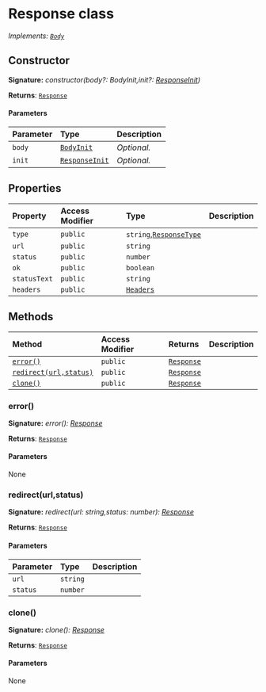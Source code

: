 # Response class

_Implements: [`Body`](../whatwg-fetch/body.md)_






## Constructor


**Signature:** _constructor(body?: BodyInit,init?: [ResponseInit](../whatwg-fetch/responseinit.md))_

**Returns**: [`Response`](../whatwg-fetch/response.md)



#### Parameters


| Parameter	   | Type    | Description |
|:-------------|:---------------|:------------|
| `body`    | [`BodyInit`](..//whatwg-fetch.md#types) | _Optional._ |
| `init`    | [`ResponseInit`](../whatwg-fetch/responseinit.md) | _Optional._ |


## Properties

| Property	   | Access Modifier | Type	| Description|
|:-------------|:----|:-------|:-----------|
|`type`     | `public` | `string`,[`ResponseType`](../whatwg-fetch/responsetype.md) |  |
|`url`     | `public` | `string` |  |
|`status`     | `public` | `number` |  |
|`ok`     | `public` | `boolean` |  |
|`statusText`     | `public` | `string` |  |
|`headers`     | `public` | [`Headers`](../whatwg-fetch/headers.md) |  |




## Methods

| Method	   | Access Modifier | Returns	| Description|
|:-------------|:----|:-------|:-----------|
|[`error()`](#error)     | `public` | [`Response`](../whatwg-fetch/response.md) |  |
|[`redirect(url,status)`](#redirecturlstatus)     | `public` | [`Response`](../whatwg-fetch/response.md) |  |
|[`clone()`](#clone)     | `public` | [`Response`](../whatwg-fetch/response.md) |  |





### error()



**Signature:** _error(): [Response](../whatwg-fetch/response.md)_

**Returns**: [`Response`](../whatwg-fetch/response.md)



#### Parameters
None


### redirect(url,status)



**Signature:** _redirect(url: string,status: number): [Response](../whatwg-fetch/response.md)_

**Returns**: [`Response`](../whatwg-fetch/response.md)



#### Parameters


| Parameter	   | Type    | Description |
|:-------------|:---------------|:------------|
| `url`    | `string` |  |
| `status`    | `number` |  |


### clone()



**Signature:** _clone(): [Response](../whatwg-fetch/response.md)_

**Returns**: [`Response`](../whatwg-fetch/response.md)



#### Parameters
None

